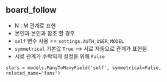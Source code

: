 ## board_follow
- N : M 관계로 표현
- 본인과 본인과 참조 할 경우
- `self` 변수 사용 == `settings.AUTH_USER_MODEL`
- `symmetrical` 기본값 `True` --> 서로 자동으로 관계가 표현됨
- 서로 관계가 수락되게 설정을 위해 `False` 
```
stars = models.ManyToManyField('self', symmetrical=False, related_name='fans')

```